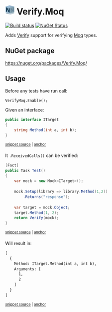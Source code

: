 # <img src="/src/icon.png" height="30px"> Verify.Moq

[![Build status](https://ci.appveyor.com/api/projects/status/2yqj2feuuhlb1kf0?svg=true)](https://ci.appveyor.com/project/SimonCropp/Verify-Moq)
[![NuGet Status](https://img.shields.io/nuget/v/Verify.Moq.svg)](https://www.nuget.org/packages/Verify.Moq/)

Adds [Verify](https://github.com/VerifyTests/Verify) support for verifying [Moq](https://github.com/moq/moq4) types.


## NuGet package

https://nuget.org/packages/Verify.Moq/


## Usage

Before any tests have run call:

```
VerifyMoq.Enable();
```

Given an interface:

<!-- snippet: ITarget.cs -->
<a id='snippet-ITarget.cs'></a>
```cs
public interface ITarget
{
    string Method(int a, int b);
}
```
<sup><a href='/src/Tests/ITarget.cs#L1-L4' title='Snippet source file'>snippet source</a> | <a href='#snippet-ITarget.cs' title='Start of snippet'>anchor</a></sup>
<!-- endSnippet -->

It `.ReceivedCalls()` can be verified:

<!-- snippet: ReceivedCalls -->
<a id='snippet-receivedcalls'></a>
```cs
[Fact]
public Task Test()
{
    var mock = new Mock<ITarget>();

    mock.Setup(library => library.Method(1,2))
        .Returns("response");

    var target = mock.Object;
    target.Method(1, 2);
    return Verify(mock);
}
```
<sup><a href='/src/Tests/Tests.cs#L6-L21' title='Snippet source file'>snippet source</a> | <a href='#snippet-receivedcalls' title='Start of snippet'>anchor</a></sup>
<!-- endSnippet -->

Will result in:

<!-- snippet: Tests.Test.verified.txt -->
<a id='snippet-Tests.Test.verified.txt'></a>
```txt
[
  {
    Method: ITarget.Method(int a, int b),
    Arguments: [
      1,
      2
    ]
  }
]
```
<sup><a href='/src/Tests/Tests.Test.verified.txt#L1-L9' title='Snippet source file'>snippet source</a> | <a href='#snippet-Tests.Test.verified.txt' title='Start of snippet'>anchor</a></sup>
<!-- endSnippet -->
